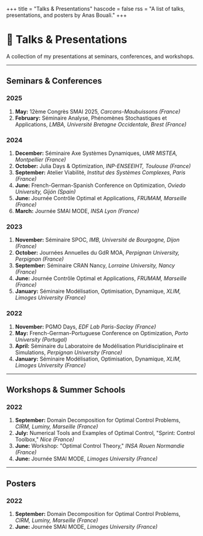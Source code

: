 +++
title = "Talks & Presentations"
hascode = false
rss = "A list of talks, presentations, and posters by Anas Bouali."
+++

# 💬 Talks & Presentations

A collection of my presentations at seminars, conferences, and workshops.

---

## Seminars & Conferences

### 2025
1.  **May:** 12ème Congrès SMAI 2025, *Carcans-Maubuissons (France)*
2.  **February:** Séminaire Analyse, Phénomènes Stochastiques et Applications, *LMBA, Université Bretagne Occidentale, Brest (France)*

### 2024
1.  **December:** Séminaire Axe Systèmes Dynamiques, *UMR MISTEA, Montpellier (France)*
2.  **October:** Julia Days & Optimization, *INP-ENSEEIHT, Toulouse (France)*
3.  **September:** Atelier Viabilité, *Institut des Systèmes Complexes, Paris (France)*
4.  **June:** French-German-Spanish Conference on Optimization, *Oviedo University, Gijón (Spain)*
5.  **June:** Journée Contrôle Optimal et Applications, *FRUMAM, Marseille (France)*
6.  **March:** Journée SMAI MODE, *INSA Lyon (France)*

### 2023
1.  **November:** Séminaire SPOC, *IMB, Université de Bourgogne, Dijon (France)*
2.  **October:** Journées Annuelles du GdR MOA, *Perpignan University, Perpignan (France)*
3.  **September:** Séminaire CRAN Nancy, *Lorraine University, Nancy (France)*
4.  **June:** Journée Contrôle Optimal et Applications, *FRUMAM, Marseille (France)*
5.  **January:** Séminaire Modélisation, Optimisation, Dynamique, *XLIM, Limoges University (France)*

### 2022
1.  **November:** PGMO Days, *EDF Lab Paris-Saclay (France)*
2.  **May:** French-German-Portuguese Conference on Optimization, *Porto University (Portugal)*
3.  **April:** Séminaire du Laboratoire de Modélisation Pluridisciplinaire et Simulations, *Perpignan University (France)*
4.  **January:** Séminaire Modélisation, Optimisation, Dynamique, *XLIM, Limoges University (France)*

---

## Workshops & Summer Schools

### 2022
1.  **September:** Domain Decomposition for Optimal Control Problems, *CIRM, Luminy, Marseille (France)*
2.  **July:** Numerical Tools and Examples of Optimal Control, "Sprint: Control Toolbox," *Nice (France)*
3.  **June:** Workshop: "Optimal Control Theory," *INSA Rouen Normandie (France)*
4.  **June:** Journée SMAI MODE, *Limoges University (France)*

---

## Posters

### 2022
1.  **September:** Domain Decomposition for Optimal Control Problems, *CIRM, Luminy, Marseille (France)*
2.  **June:** Journée SMAI MODE, *Limoges University (France)*